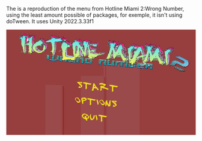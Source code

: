 The is a reproduction of the menu from Hotline Miami 2:Wrong Number, using the least amount possible of packages, for exemple, it isn't using doTween.
It uses Unity 2022.3.33f1

![alt text](ScreenshotMenu.jpg)
